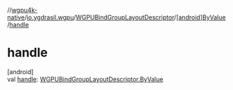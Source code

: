 //[wgpu4k-native](../../../../index.md)/[io.ygdrasil.wgpu](../../index.md)/[WGPUBindGroupLayoutDescriptor](../index.md)/[[android]ByValue](index.md)/[handle](handle.md)

# handle

[android]\
val [handle](handle.md): [WGPUBindGroupLayoutDescriptor.ByValue](../../../io.ygdrasil.wgpu.android/-w-g-p-u-bind-group-layout-descriptor/-by-value/index.md)